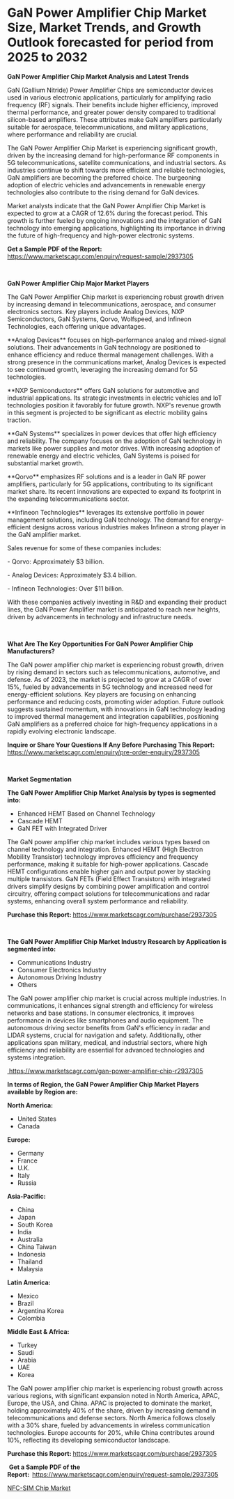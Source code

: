 <p><h1>GaN Power Amplifier Chip Market Size, Market Trends, and Growth Outlook forecasted for period from 2025 to 2032</h1></p><p><strong>GaN Power Amplifier Chip Market Analysis and Latest Trends</strong></p>
<p><p>GaN (Gallium Nitride) Power Amplifier Chips are semiconductor devices used in various electronic applications, particularly for amplifying radio frequency (RF) signals. Their benefits include higher efficiency, improved thermal performance, and greater power density compared to traditional silicon-based amplifiers. These attributes make GaN amplifiers particularly suitable for aerospace, telecommunications, and military applications, where performance and reliability are crucial.</p><p>The GaN Power Amplifier Chip Market is experiencing significant growth, driven by the increasing demand for high-performance RF components in 5G telecommunications, satellite communications, and industrial sectors. As industries continue to shift towards more efficient and reliable technologies, GaN amplifiers are becoming the preferred choice. The burgeoning adoption of electric vehicles and advancements in renewable energy technologies also contribute to the rising demand for GaN devices.</p><p>Market analysts indicate that the GaN Power Amplifier Chip Market is expected to grow at a CAGR of 12.6% during the forecast period. This growth is further fueled by ongoing innovations and the integration of GaN technology into emerging applications, highlighting its importance in driving the future of high-frequency and high-power electronic systems.</p></p>
<p><strong>Get a Sample PDF of the Report:&nbsp;</strong> <a href="https://www.marketscagr.com/enquiry/request-sample/2937305?utm_campaign=2566&utm_medium=2&utm_source=Github&utm_content=ia&utm_term=14032025&utm_id=gan-power-amplifier-chip">https://www.marketscagr.com/enquiry/request-sample/2937305</a></p>
<p>&nbsp;</p>
<p><strong>GaN Power Amplifier Chip Major Market Players</strong></p>
<p><p>The GaN Power Amplifier Chip market is experiencing robust growth driven by increasing demand in telecommunications, aerospace, and consumer electronics sectors. Key players include Analog Devices, NXP Semiconductors, GaN Systems, Qorvo, Wolfspeed, and Infineon Technologies, each offering unique advantages.</p><p>**Analog Devices** focuses on high-performance analog and mixed-signal solutions. Their advancements in GaN technology are positioned to enhance efficiency and reduce thermal management challenges. With a strong presence in the communications market, Analog Devices is expected to see continued growth, leveraging the increasing demand for 5G technologies.</p><p>**NXP Semiconductors** offers GaN solutions for automotive and industrial applications. Its strategic investments in electric vehicles and IoT technologies position it favorably for future growth. NXP's revenue growth in this segment is projected to be significant as electric mobility gains traction.</p><p>**GaN Systems** specializes in power devices that offer high efficiency and reliability. The company focuses on the adoption of GaN technology in markets like power supplies and motor drives. With increasing adoption of renewable energy and electric vehicles, GaN Systems is poised for substantial market growth.</p><p>**Qorvo** emphasizes RF solutions and is a leader in GaN RF power amplifiers, particularly for 5G applications, contributing to its significant market share. Its recent innovations are expected to expand its footprint in the expanding telecommunications sector.</p><p>**Infineon Technologies** leverages its extensive portfolio in power management solutions, including GaN technology. The demand for energy-efficient designs across various industries makes Infineon a strong player in the GaN amplifier market.</p><p>Sales revenue for some of these companies includes:</p><p>- Qorvo: Approximately $3 billion.</p><p>- Analog Devices: Approximately $3.4 billion.</p><p>- Infineon Technologies: Over $11 billion.</p><p>With these companies actively investing in R&D and expanding their product lines, the GaN Power Amplifier market is anticipated to reach new heights, driven by advancements in technology and infrastructure needs.</p></p>
<p>&nbsp;</p>
<p><strong>What Are The Key Opportunities For GaN Power Amplifier Chip Manufacturers?</strong></p>
<p><p>The GaN power amplifier chip market is experiencing robust growth, driven by rising demand in sectors such as telecommunications, automotive, and defense. As of 2023, the market is projected to grow at a CAGR of over 15%, fueled by advancements in 5G technology and increased need for energy-efficient solutions. Key players are focusing on enhancing performance and reducing costs, promoting wider adoption. Future outlook suggests sustained momentum, with innovations in GaN technology leading to improved thermal management and integration capabilities, positioning GaN amplifiers as a preferred choice for high-frequency applications in a rapidly evolving electronic landscape.</p></p>
<p><strong>Inquire or Share Your Questions If Any Before Purchasing This Report:</strong> <a href="https://www.marketscagr.com/enquiry/pre-order-enquiry/2937305?utm_campaign=2566&utm_medium=2&utm_source=Github&utm_content=ia&utm_term=14032025&utm_id=gan-power-amplifier-chip">https://www.marketscagr.com/enquiry/pre-order-enquiry/2937305</a></p>
<p>&nbsp;</p>
<p><strong>Market Segmentation</strong></p>
<p><strong>The GaN Power Amplifier Chip Market Analysis by types is segmented into:</strong></p>
<p><ul><li>Enhanced HEMT Based on Channel Technology</li><li>Cascade HEMT</li><li>GaN FET with Integrated Driver</li></ul></p>
<p><p>The GaN power amplifier chip market includes various types based on channel technology and integration. Enhanced HEMT (High Electron Mobility Transistor) technology improves efficiency and frequency performance, making it suitable for high-power applications. Cascade HEMT configurations enable higher gain and output power by stacking multiple transistors. GaN FETs (Field Effect Transistors) with integrated drivers simplify designs by combining power amplification and control circuitry, offering compact solutions for telecommunications and radar systems, enhancing overall system performance and reliability.</p></p>
<p><strong>Purchase this Report:&nbsp;</strong><a href="https://www.marketscagr.com/purchase/2937305?utm_campaign=2566&utm_medium=2&utm_source=Github&utm_content=ia&utm_term=14032025&utm_id=gan-power-amplifier-chip">https://www.marketscagr.com/purchase/2937305</a></p>
<p>&nbsp;</p>
<p><strong>The GaN Power Amplifier Chip Market Industry Research by Application is segmented into:</strong></p>
<p><ul><li>Communications Industry</li><li>Consumer Electronics Industry</li><li>Autonomous Driving Industry</li><li>Others</li></ul></p>
<p><p>The GaN power amplifier chip market is crucial across multiple industries. In communications, it enhances signal strength and efficiency for wireless networks and base stations. In consumer electronics, it improves performance in devices like smartphones and audio equipment. The autonomous driving sector benefits from GaN's efficiency in radar and LIDAR systems, crucial for navigation and safety. Additionally, other applications span military, medical, and industrial sectors, where high efficiency and reliability are essential for advanced technologies and systems integration.</p></p>
<p><a href="https://www.marketscagr.com/gan-power-amplifier-chip-r2937305?utm_campaign=2566&utm_medium=2&utm_source=Github&utm_content=ia&utm_term=14032025&utm_id=gan-power-amplifier-chip">&nbsp;https://www.marketscagr.com/gan-power-amplifier-chip-r2937305</a></p>
<p><strong>In terms of Region, the GaN Power Amplifier Chip Market Players available by Region are:</strong></p>
<p>
    <p> <strong> North America: </strong>
        <ul>
            <li>United States</li>
            <li>Canada</li>
        </ul>
        </p> 
    <p> <strong> Europe: </strong>
        <ul>
            <li>Germany</li>
            <li>France</li>
            <li>U.K.</li>
            <li>Italy</li>
            <li>Russia</li>
        </ul>
        </p> 
    <p> <strong> Asia-Pacific: </strong>
        <ul>
            <li>China</li>
            <li>Japan</li>
            <li>South Korea</li>
            <li>India</li>
            <li>Australia</li>
            <li>China Taiwan</li>
            <li>Indonesia</li>
            <li>Thailand</li>
            <li>Malaysia</li>
        </ul>
        </p> 
    <p> <strong> Latin America: </strong>
        <ul>
            <li>Mexico</li>
            <li>Brazil</li>
            <li>Argentina Korea</li>
            <li>Colombia</li>
        </ul>
        </p> 
    <p> <strong> Middle East & Africa: </strong>
        <ul>
            <li>Turkey</li>
            <li>Saudi</li>
            <li>Arabia</li>
            <li>UAE</li>
            <li>Korea</li>
        </ul>
    </p>
    </p>
<p><p>The GaN power amplifier chip market is experiencing robust growth across various regions, with significant expansion noted in North America, APAC, Europe, the USA, and China. APAC is projected to dominate the market, holding approximately 40% of the share, driven by increasing demand in telecommunications and defense sectors. North America follows closely with a 30% share, fueled by advancements in wireless communication technologies. Europe accounts for 20%, while China contributes around 10%, reflecting its developing semiconductor landscape.</p></p>
<p><strong>Purchase this Report: </strong><a href="https://www.marketscagr.com/purchase/2937305?utm_campaign=2566&utm_medium=2&utm_source=Github&utm_content=ia&utm_term=14032025&utm_id=gan-power-amplifier-chip">https://www.marketscagr.com/purchase/2937305</a></p>
<p>&nbsp;<strong>Get a Sample PDF of the Report:&nbsp;&nbsp;</strong><a href="https://www.marketscagr.com/enquiry/request-sample/2937305?utm_campaign=2566&utm_medium=2&utm_source=Github&utm_content=ia&utm_term=14032025&utm_id=gan-power-amplifier-chip">https://www.marketscagr.com/enquiry/request-sample/2937305</a></p>
<p><strong></strong></p>
<p><p><a href="https://github.com/curinbucan9/Market-Research-Report-List-1/blob/main/nfc-sim-chip-market.md?utm_campaign=2566&utm_medium=2&utm_source=Github&utm_content=ia&utm_term=14032025&utm_id=gan-power-amplifier-chip">NFC-SIM Chip Market</a></p></p>
